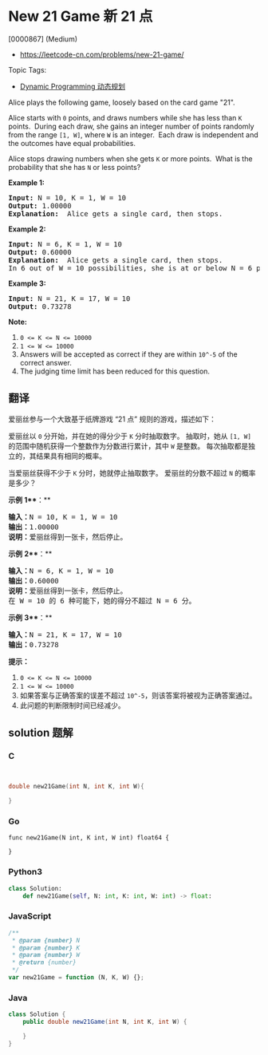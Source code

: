 # New 21 Game 新 21 点

[0000867] (Medium)

- https://leetcode-cn.com/problems/new-21-game/

Topic Tags:

- [Dynamic Programming 动态规划](https://leetcode-cn.com/tag/dynamic-programming/)

Alice plays the following game, loosely based on the card game "21".

Alice starts with `0` points, and draws numbers while she has less than `K` points.  During each draw, she gains an integer number of points randomly from the range `[1, W]`, where `W` is an integer.  Each draw is independent and the outcomes have equal probabilities.

Alice stops drawing numbers when she gets `K` or more points.  What is the probability that she has `N` or less points?

**Example 1:**

<pre><strong>Input: </strong>N = 10, K = 1, W = 10
<strong>Output: </strong>1.00000
<strong>Explanation: </strong> Alice gets a single card, then stops.
</pre>

**Example 2:**

<pre><strong>Input: </strong>N = 6, K = 1, W = 10
<strong>Output: </strong>0.60000
<strong>Explanation: </strong> Alice gets a single card, then stops.
In 6 out of W = 10 possibilities, she is at or below N = 6 points.
</pre>

**Example 3:**

<pre><strong>Input: </strong>N = 21, K = 17, W = 10
<strong>Output: </strong>0.73278</pre>

**Note:**

1.  `0 <= K <= N <= 10000`
2.  `1 <= W <= 10000`
3.  Answers will be accepted as correct if they are within `10^-5` of the correct answer.
4.  The judging time limit has been reduced for this question.

## 翻译

爱丽丝参与一个大致基于纸牌游戏 “21 点” 规则的游戏，描述如下：

爱丽丝以 `0` 分开始，并在她的得分少于 `K` 分时抽取数字。 抽取时，她从 `[1, W]` 的范围中随机获得一个整数作为分数进行累计，其中 `W` 是整数。 每次抽取都是独立的，其结果具有相同的概率。

当爱丽丝获得不少于 `K` 分时，她就停止抽取数字。 爱丽丝的分数不超过 `N` 的概率是多少？

**示例** **1\*\***：\*\*

<pre><strong>输入：</strong>N = 10, K = 1, W = 10
<strong>输出：</strong>1.00000
<strong>说明：</strong>爱丽丝得到一张卡，然后停止。</pre>

**示例** **2\*\***：\*\*

<pre><strong>输入：</strong>N = 6, K = 1, W = 10
<strong>输出：</strong>0.60000
<strong>说明：</strong>爱丽丝得到一张卡，然后停止。
在 W = 10 的 6 种可能下，她的得分不超过 N = 6 分。</pre>

**示例** **3\*\***：\*\*

<pre><strong>输入：</strong>N = 21, K = 17, W = 10
<strong>输出：</strong>0.73278</pre>

**提示：**

1.  `0 <= K <= N <= 10000`
2.  `1 <= W <= 10000`
3.  如果答案与正确答案的误差不超过 `10^-5`，则该答案将被视为正确答案通过。
4.  此问题的判断限制时间已经减少。

## solution 题解

### C

```c


double new21Game(int N, int K, int W){

}


```

### Go

```golang
func new21Game(N int, K int, W int) float64 {

}
```

### Python3

```python
class Solution:
    def new21Game(self, N: int, K: int, W: int) -> float:

```

### JavaScript

```javascript
/**
 * @param {number} N
 * @param {number} K
 * @param {number} W
 * @return {number}
 */
var new21Game = function (N, K, W) {};
```

### Java

```java
class Solution {
    public double new21Game(int N, int K, int W) {

    }
}
```

